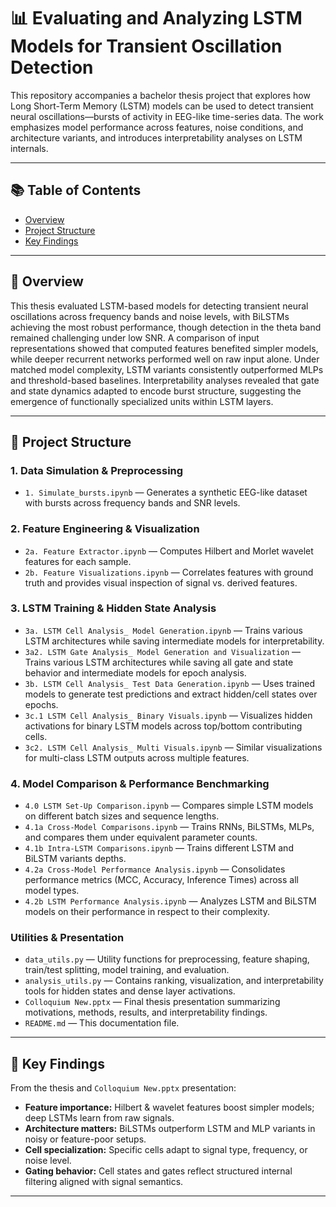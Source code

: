 # 📊 Evaluating and Analyzing LSTM Models for Transient Oscillation Detection

This repository accompanies a bachelor thesis project that explores how Long Short-Term Memory (LSTM) models can be used to detect transient neural oscillations—bursts of activity in EEG-like time-series data. The work emphasizes model performance across features, noise conditions, and architecture variants, and introduces interpretability analyses on LSTM internals.

---

## 📚 Table of Contents

- [Overview](#-overview)
- [Project Structure](#-project-structure)
- [Key Findings](#-key-findings)

---

## 🧠 Overview

This thesis evaluated LSTM-based models for detecting transient neural oscillations across frequency bands and noise levels, with BiLSTMs achieving the most robust performance, though detection in the theta band remained challenging under low SNR. A comparison of input representations showed that computed features benefited simpler models, while deeper recurrent networks performed well on raw input alone. Under matched model complexity, LSTM variants consistently outperformed MLPs and threshold-based baselines. Interpretability analyses revealed that gate and state dynamics adapted to encode burst structure, suggesting the emergence of functionally specialized units within LSTM layers.

---

## 📁 Project Structure

### 1. Data Simulation & Preprocessing
- `1. Simulate_bursts.ipynb` — Generates a synthetic EEG-like dataset with bursts across frequency bands and SNR levels.

### 2. Feature Engineering & Visualization
- `2a. Feature Extractor.ipynb` — Computes Hilbert and Morlet wavelet features for each sample.
- `2b. Feature Visualizations.ipynb` — Correlates features with ground truth and provides visual inspection of signal vs. derived features.

### 3. LSTM Training & Hidden State Analysis
- `3a. LSTM Cell Analysis_ Model Generation.ipynb` — Trains various LSTM architectures while saving intermediate models for interpretability.
- `3a2. LSTM Gate Analysis_ Model Generation and Visualization` — Trains various LSTM architectures while saving all gate and state behavior and intermediate models for epoch analysis.
- `3b. LSTM Cell Analysis_ Test Data Generation.ipynb` — Uses trained models to generate test predictions and extract hidden/cell states over epochs.
- `3c.1 LSTM Cell Analysis_ Binary Visuals.ipynb` — Visualizes hidden activations for binary LSTM models across top/bottom contributing cells.
- `3c2. LSTM Cell Analysis_ Multi Visuals.ipynb` — Similar visualizations for multi-class LSTM outputs across multiple features.

### 4. Model Comparison & Performance Benchmarking
- `4.0 LSTM Set-Up Comparison.ipynb` — Compares simple LSTM models on different batch sizes and sequence lengths.
- `4.1a Cross-Model Comparisons.ipynb` — Trains RNNs, BiLSTMs, MLPs, and compares them under equivalent parameter counts.
- `4.1b Intra-LSTM Comparisons.ipynb` — Trains different LSTM and BiLSTM variants depths.
- `4.2a Cross-Model Performance Analysis.ipynb` — Consolidates performance metrics (MCC, Accuracy, Inference Times) across all model types.
- `4.2b LSTM Performance Analysis.ipynb` — Analyzes LSTM and BiLSTM models on their performance in respect to their complexity.

### Utilities & Presentation
- `data_utils.py` — Utility functions for preprocessing, feature shaping, train/test splitting, model training, and evaluation.
- `analysis_utils.py` — Contains ranking, visualization, and interpretability tools for hidden states and dense layer activations.
- `Colloquium New.pptx` — Final thesis presentation summarizing motivations, methods, results, and interpretability findings.
- `README.md` — This documentation file.

---


## 🧾 Key Findings

From the thesis and `Colloquium New.pptx` presentation:

- **Feature importance:** Hilbert & wavelet features boost simpler models; deep LSTMs learn from raw signals.
- **Architecture matters:** BiLSTMs outperform LSTM and MLP variants in noisy or feature-poor setups.
- **Cell specialization:** Specific cells adapt to signal type, frequency, or noise level.
- **Gating behavior:** Cell states and gates reflect structured internal filtering aligned with signal semantics.

---
